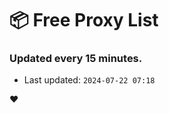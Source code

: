 # :package: Free Proxy List
### Updated every 15 minutes.

- Last updated: `2024-07-22 07:18`

:heart:
